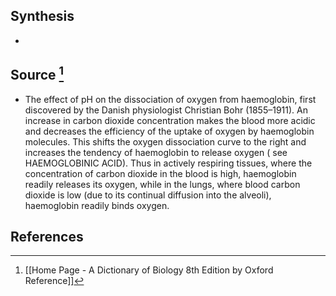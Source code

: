 ## Synthesis
- 
## Source [^1]
- The effect of pH on the dissociation of oxygen from haemoglobin, first discovered by the Danish physiologist Christian Bohr (1855–1911). An increase in carbon dioxide concentration makes the blood more acidic and decreases the efficiency of the uptake of oxygen by haemoglobin molecules. This shifts the oxygen dissociation curve to the right and increases the tendency of haemoglobin to release oxygen ( see HAEMOGLOBINIC ACID). Thus in actively respiring tissues, where the concentration of carbon dioxide in the blood is high, haemoglobin readily releases its oxygen, while in the lungs, where blood carbon dioxide is low (due to its continual diffusion into the alveoli), haemoglobin readily binds oxygen.
## References

[^1]: [[Home Page - A Dictionary of Biology 8th Edition by Oxford Reference]]